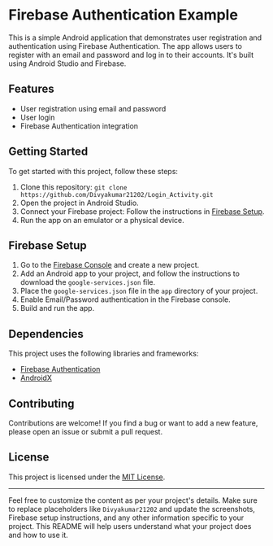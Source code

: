 # Firebase Authentication Example

This is a simple Android application that demonstrates user registration and authentication using Firebase Authentication. The app allows users to register with an email and password and log in to their accounts.
It's built using Android Studio and Firebase.

## Features

- User registration using email and password
- User login
- Firebase Authentication integration

## Getting Started

To get started with this project, follow these steps:

1. Clone this repository: `git clone https://github.com/Divyakumar21202/Login_Activity.git`
2. Open the project in Android Studio.
3. Connect your Firebase project: Follow the instructions in [Firebase Setup](#firebase-setup).
4. Run the app on an emulator or a physical device.

## Firebase Setup

1. Go to the [Firebase Console](https://console.firebase.google.com/) and create a new project.
2. Add an Android app to your project, and follow the instructions to download the `google-services.json` file.
3. Place the `google-services.json` file in the `app` directory of your project.
4. Enable Email/Password authentication in the Firebase console.
5. Build and run the app.

## Dependencies

This project uses the following libraries and frameworks:

- [Firebase Authentication](https://firebase.google.com/docs/auth)
- [AndroidX](https://developer.android.com/jetpack/androidx)

## Contributing

Contributions are welcome! If you find a bug or want to add a new feature, please open an issue or submit a pull request.

## License

This project is licensed under the [MIT License](LICENSE).

---

Feel free to customize the content as per your project's details. 
Make sure to replace placeholders like `Divyakumar21202` and update the screenshots, Firebase setup instructions, and any other information specific to your project.
This README will help users understand what your project does and how to use it.

